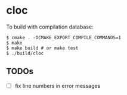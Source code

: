 # cloc

To build with compilation database:

```
$ cmake . -DCMAKE_EXPORT_COMPILE_COMMANDS=1
$ make
$ make build # or make test
$ ./build/cloc
```

## TODOs

- [ ] fix line numbers in error messages
